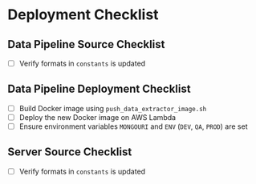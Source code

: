 # Deployment Checklist

## Data Pipeline Source Checklist

-   [ ] Verify formats in `constants` is updated

## Data Pipeline Deployment Checklist

-   [ ] Build Docker image using `push_data_extractor_image.sh`
-   [ ] Deploy the new Docker image on AWS Lambda
-   [ ] Ensure environment variables `MONGOURI` and `ENV` (`DEV`, `QA`, `PROD`) are set

## Server Source Checklist

-   [ ] Verify formats in `constants` is updated
